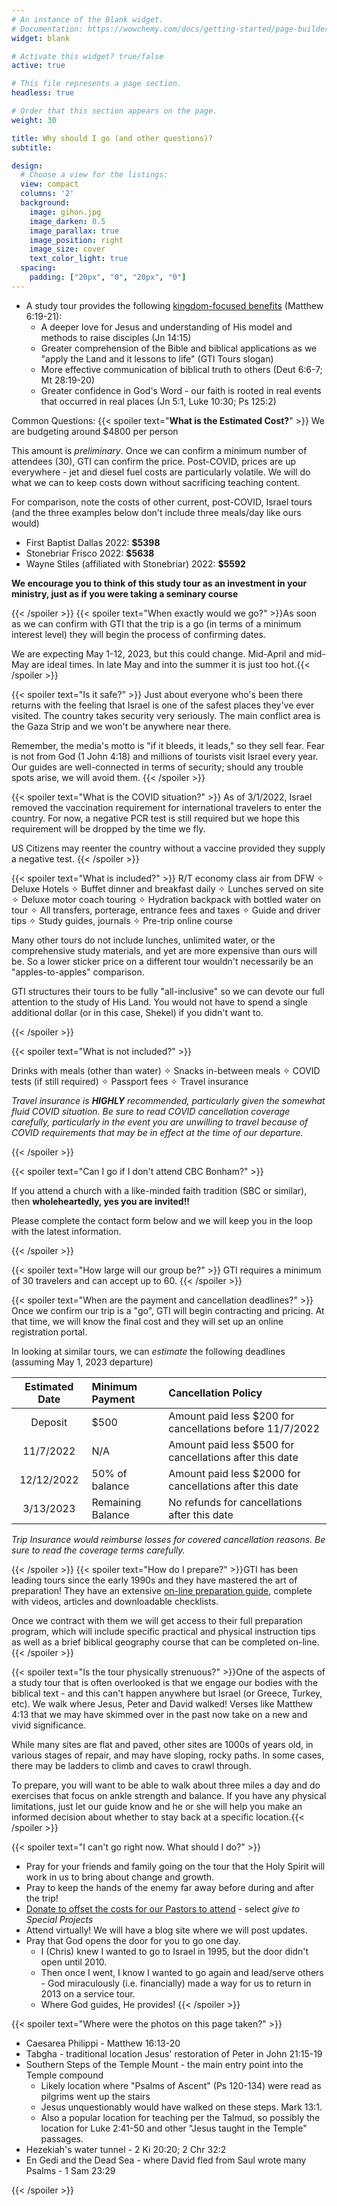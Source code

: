 ```yaml
---
# An instance of the Blank widget.
# Documentation: https://wowchemy.com/docs/getting-started/page-builder/
widget: blank

# Activate this widget? true/false
active: true

# This file represents a page section.
headless: true

# Order that this section appears on the page.
weight: 30

title: Why should I go (and other questions)?
subtitle:

design:
  # Choose a view for the listings:
  view: compact
  columns: '2'
  background:
    image: gihon.jpg
    image_darken: 0.5
    image_parallax: true
    image_position: right
    image_size: cover
    text_color_light: true
  spacing:
    padding: ["20px", "0", "20px", "0"]
---
```




* A study tour provides the following <u>kingdom-focused benefits</u> (Matthew 6:19-21):
  * A deeper love for Jesus and understanding of His model and methods to raise disciples (Jn 14:15)
  * Greater comprehension of the Bible and biblical applications as we "apply the Land and it lessons to life" (GTI Tours slogan)
  * More effective communication of biblical truth to others (Deut 6:6-7; Mt 28:19-20)
  * Greater confidence in God's Word - our faith is rooted in real events that occurred in real places (Jn 5:1, Luke 10:30; Ps 125:2)


    
Common Questions:
{{< spoiler text="**What is the Estimated Cost?**" >}}
We are budgeting around $4800 per person 

This amount is _preliminary_.  Once we can confirm a minimum number of attendees (30), GTI can confirm the price.
Post-COVID, prices are up everywhere - jet and diesel fuel costs are particularly volatile. We will do what we can to keep costs down without sacrificing teaching content.

For comparison, note the costs of other current, post-COVID, Israel tours (and the three examples below don't include three meals/day like ours would)

* First Baptist Dallas 2022: **$5398**
* Stonebriar Frisco 2022: **$5638**
* Wayne Stiles (affiliated with Stonebriar) 2022: **$5592**

**We encourage you to think of this study tour as an investment in your ministry, just as if you were taking a seminary course**

{{< /spoiler >}}
{{< spoiler text="When exactly would we go?" >}}As soon as we can confirm with GTI that the trip is a go (in terms of a minimum interest level) they will begin the process of confirming dates. 

We are expecting May 1-12, 2023, but this could change.  Mid-April and mid-May are ideal times.  In late May and into the summer it is just too hot.{{< /spoiler >}}

{{< spoiler text="Is it safe?" >}} Just about everyone who's been there returns with the feeling that Israel is one of the safest places they've ever visited.  The country takes security very seriously.  The main conflict area is the Gaza Strip and we won't be anywhere near there. 

Remember, the media's motto is "if it bleeds, it leads," so they sell fear.  Fear is not from God (1 John 4:18) and millions of tourists visit Israel every year. Our guides are well-connected in terms of security; should any trouble spots arise, we will avoid them. 
{{< /spoiler >}}

{{< spoiler text="What is the COVID situation?" >}} 
As of 3/1/2022, Israel removed the vaccination requirement for international travelers to enter the country.  For now, a negative PCR test is still required but we hope this requirement will be dropped by the time we fly.

US Citizens may reenter the country without a vaccine provided they supply a negative test. 
{{< /spoiler >}}


{{< spoiler text="What is included?" >}}
R/T economy class air from DFW ✧ Deluxe Hotels ✧ Buffet dinner and breakfast daily ✧ Lunches served on site ✧ Deluxe motor coach touring ✧ Hydration backpack with bottled water on tour ✧ All transfers, porterage, entrance fees and taxes ✧ Guide and driver tips ✧ Study guides, journals ✧ Pre-trip online course

Many other tours do not include lunches, unlimited water, or the comprehensive study materials, and yet are more expensive than ours will be.  So a lower sticker price on a different tour wouldn't necessarily be an "apples-to-apples" comparison. 

GTI structures their tours to be fully "all-inclusive" so we can devote our full attention to the study of His Land.  You would not have to spend a single additional dollar (or in this case, Shekel) if you didn't want to.

{{< /spoiler >}}

{{< spoiler text="What is not included?" >}}

Drinks with meals (other than water) ✧ Snacks in-between meals ✧ COVID tests (if still required) ✧ Passport fees ✧ Travel insurance 

_Travel insurance is **HIGHLY** recommended, particularly given the somewhat fluid COVID situation. Be sure to read COVID cancellation coverage carefully, particularly in the event you are unwilling to travel because of COVID requirements that may be in effect at the time of our departure._

{{< /spoiler >}}



{{< spoiler text="Can I go if I don't attend CBC Bonham?" >}}

If you attend a church with a like-minded faith tradition (SBC or similar), then **wholeheartedly, yes you are invited!!** 

Please complete the contact form below and we will keep you in the loop with the latest information.

{{< /spoiler >}}

{{< spoiler text="How large will our group be?" >}}
GTI requires a minimum of 30 travelers and can accept up to 60.
{{< /spoiler >}}


{{< spoiler text="When are the payment and cancellation deadlines?" >}}
Once we confirm our trip is a "go", GTI will begin contracting and pricing.  At that time, we will know the final cost and they will set up an online registration portal.

In looking at similar tours, we can _estimate_ the following deadlines (assuming May 1, 2023 departure)

| Estimated Date | Minimum Payment | Cancellation Policy
| :--: | :-- | :--
| Deposit | $500 | Amount paid less $200 for cancellations before 11/7/2022
| 11/7/2022 | N/A | Amount paid less $500 for cancellations after this date
| 12/12/2022 | 50% of balance | Amount paid less $2000 for cancellations after this date
| 3/13/2023 | Remaining Balance | No refunds for cancellations after this date

_Trip Insurance would reimburse losses for covered cancellation reasons. Be sure to read the coverage terms carefully._

{{< /spoiler >}}
{{< spoiler text="How do I prepare?" >}}GTI has been leading tours since the early 1990s and they have mastered the art of preparation! They have an extensive [on-line preparation guide](https://gtitours.org/study-tour-preparation-guide), complete with videos, articles and downloadable checklists.

Once we contract with them we will get access to their full preparation program, which will include specific practical and physical instruction tips as well as a brief biblical geography course that can be completed on-line.
{{< /spoiler >}}

{{< spoiler text="Is the tour physically strenuous?" >}}One of the aspects of a study tour that is often overlooked is that we engage our bodies with the biblical text - and this can't happen anywhere but Israel (or Greece, Turkey, etc).  We walk where Jesus, Peter and David walked! Verses like Matthew 4:13 that we may have skimmed over in the past now take on a new and vivid significance.

While many sites are flat and paved, other sites are 1000s of years old, in various stages of repair, and may have sloping, rocky paths. In some cases, there may be ladders to climb and caves to crawl through. 

To prepare, you will want to be able to walk about three miles a day and do exercises that focus on ankle strength and balance. If you have any physical limitations, just let our guide know and he or she will help you make an informed decision about whether to stay back at a specific location.{{< /spoiler >}}

{{< spoiler text="I can't go right now.  What should I do?" >}}


* Pray for your friends and family going on the tour that the Holy Spirit will work in us to bring about change and growth.  
* Pray to keep the hands of the enemy far away before during and after the trip! 
* [Donate to offset the costs for our Pastors to attend](https://cbcbonham.breezechms.com/give/online) - select _give to Special Projects_
* Attend virtually! We will have a blog site where we will post updates.  
* Pray that God opens the door for you to go one day.  
  * I (Chris) knew I wanted to go to Israel in 1995, but the door didn't open until 2010.
  * Then once I went, I know I wanted to go again and lead/serve others - God miraculously (i.e. financially) made a way for us to return in 2013 on a service tour.
  * Where God guides, He provides! {{< /spoiler >}}
  
{{< spoiler text="Where were the photos on this page taken?" >}}

* Caesarea Philippi - Matthew 16:13-20
* Tabgha - traditional location Jesus' restoration of Peter in John 21:15-19
* Southern Steps of the Temple Mount - the main entry point into the Temple compound
  *    Likely location where "Psalms of Ascent" (Ps 120-134) were read as pilgrims went up the stairs
  *    Jesus unquestionably would have walked on these steps.  Mark 13:1.  
  *    Also a popular location for teaching per the Talmud, so possibly the location for Luke 2:41-50 and other "Jesus taught in the Temple" passages.
* Hezekiah's water tunnel - 2 Ki 20:20; 2 Chr 32:2
* En Gedi and the Dead Sea - where David fled from Saul wrote many Psalms - 1 Sam 23:29

{{< /spoiler >}}

  
<script type="text/javascript">
  window.ESV_CROSSREF_OPTIONS = {
    body_background_color: 'D7E5F0',
    header_font_size: 10,
    body_font_size: 14,
    footer_font_size: 8,
    header_font_family: 'Arial',
    body_font_family: 'Times'
  };
</script>
<script src="https://static.esvmedia.org/crossref/crossref.min.js" type="text/javascript"></script> 